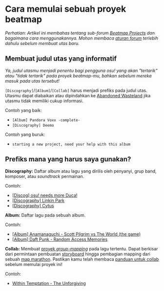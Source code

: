 # Cara memulai sebuah proyek beatmap

*Perhatian: Artikel ini membahas tentang sub-forum [Beatmap Projects](https://osu.ppy.sh/community/forums/53) dan bagaimana cara menggunakannya. Mohon membaca [aturan forum](https://osu.ppy.sh/community/forums/topics/453937) terlebih dahulu sebelum membuat utas baru.*

## Membuat judul utas yang informatif

*Ya, judul utasmu menjadi penentu bagi pengguna osu! yang akan "tertarik" atau "tidak tertarik" pada proyek beatmap-mu, bahkan sebelum mereka masuk pada utas tersebut!*

`[Discography]`/`[Album]`/`[Collab]` harus menjadi prefiks pada judul utas. Utasmu dapat diabaikan atau dipindahkan ke [Abandoned Wasteland](/wiki/Community/Forum/Abandoned_Wasteland) jika utasmu tidak memiliki cukup informasi.

Contoh yang baik:

- `[Album] Pandora Voxx -complete-`
- `[Discography] Deemo`

Contoh yang buruk:

- `starting a new project, need your help with this album`

## Prefiks mana yang harus saya gunakan?

**Discography:** Daftar album atau lagu yang dirilis oleh penyanyi, grup band, komposer, atau *soundtrack* permainan.

Contoh:

- [\[Discog\] osu! needs more Duca!](https://osu.ppy.sh/community/forums/topics/98205)
- [\[Discography\] Linkin Park](https://osu.ppy.sh/community/forums/topics/121592)
- [\[Discography\] Cytus](https://osu.ppy.sh/community/forums/topics/177446)

**Album:** Daftar lagu pada sebuah album.

Contoh:

- [\[Album\] Anamanaguchi - Scott Pilgrim vs The World (the game)](https://osu.ppy.sh/community/forums/topics/37908)
- [\[Album\] Daft Punk - Random Access Memories](https://osu.ppy.sh/community/forums/topics/132592)

**Collab:** Membuat [proyek *group-mapping*](/wiki/Beatmap/Beatmap_collaborations) pada lagu tertentu. Dapat berkisar dari permintaan pembuatan [storyboard](/wiki/Storyboard) hingga pembagian mapping dari sebuah [map marathon](/wiki/Beatmap/Marathon). Pastikan kamu telah membaca [panduan untuk collab](/wiki/Guides/Collab_Information) sebelum memulai proyek ini!

Contoh:

- [Within Temptation - The Unforgiving](https://osu.ppy.sh/beatmapsets/29157)
